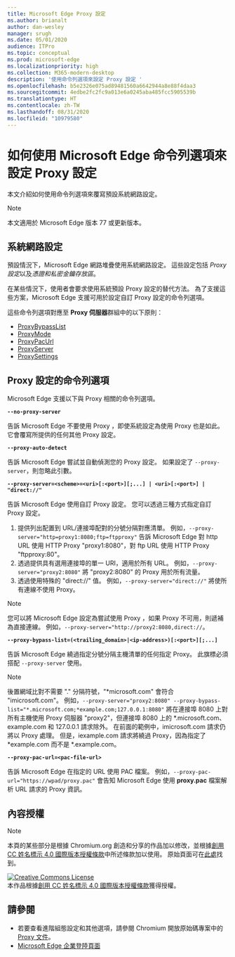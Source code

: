 ```yaml
---
title: Microsoft Edge Proxy 設定
ms.author: brianalt
author: dan-wesley
manager: srugh
ms.date: 05/01/2020
audience: ITPro
ms.topic: conceptual
ms.prod: microsoft-edge
ms.localizationpriority: high
ms.collection: M365-modern-desktop
description: '使用命令列選項來設定 Proxy 設定 '
ms.openlocfilehash: b5e2326e075ad89481560a6642944a8e88f4daa3
ms.sourcegitcommit: 4edbe2fc2fc9a013e6a0245aba485fcc5905539b
ms.translationtype: HT
ms.contentlocale: zh-TW
ms.lasthandoff: 08/31/2020
ms.locfileid: "10979580"
---
```

# 如何使用 Microsoft Edge 命令列選項來設定 Proxy 設定

本文介紹如何使用命令列選項來覆寫預設系統網路設定。

>[!NOTE]
>本文適用於 Microsoft Edge 版本 77 或更新版本。

## 系統網路設定

預設情況下，Microsoft Edge 網路堆疊使用系統網路設定。 這些設定包括 *Proxy 設定*以及*憑證和私密金鑰存放區*。

在某些情況下，使用者會要求使用系統預設 Proxy 設定的替代方法。 為了支援這些方案，Microsoft Edge 支援可用於設定自訂 Proxy 設定的命令列選項。

這些命令列選項對應至 **Proxy 伺服器**群組中的以下原則：

- [ProxyBypassList](https://docs.microsoft.com/DeployEdge/microsoft-edge-policies#proxybypasslist)
- [ProxyMode](https://docs.microsoft.com/DeployEdge/microsoft-edge-policies#proxymode)
- [ProxyPacUrl](https://docs.microsoft.com/DeployEdge/microsoft-edge-policies#proxypacurl)
- [ProxyServer](https://docs.microsoft.com/DeployEdge/microsoft-edge-policies#proxyserver)
- [ProxySettings](https://docs.microsoft.com/DeployEdge/microsoft-edge-policies#proxysettings)

## Proxy 設定的命令列選項

Microsoft Edge 支援以下與 Proxy 相關的命令列選項。

 **`--no-proxy-server`**
 
告訴 Microsoft Edge 不要使用 Proxy ，即使系統設定為使用 Proxy 也是如此。 它會覆寫所提供的任何其他 Proxy 設定。

**`--proxy-auto-detect`**

告訴 Microsoft Edge 嘗試並自動偵測您的 Proxy 設定。 如果設定了 `--proxy-server`，則忽略此引數。

**`--proxy-server=<scheme>=<uri>[:<port>][;...] | <uri>[:<port>] | "direct://"`**

告訴 Microsoft Edge 使用自訂 Proxy 設定。 您可以透過三種方式指定自訂 Proxy 設定。

1. 提供列出配置到 URL/連接埠配對的分號分隔對應清單。 例如，`--proxy-server="http=proxy1:8080;ftp=ftpproxy"` 告訴 Microsoft Edge 對 http URL 使用 HTTP Proxy "proxy1:8080"，對 ftp URL 使用 HTTP Proxy "ftpproxy:80"。
2. 透過提供具有選用連接埠的單一 URI，適用於所有 URL。 例如，`--proxy-server="proxy2:8080"` 將 "proxy2:8080" 的 Proxy 用於所有流量。
3. 透過使用特殊的 "direct://" 值。 例如，`--proxy-server="direct://"` 將使所有連線不使用 Proxy。 

>[!NOTE]
>您可以將 Microsoft Edge 設定為嘗試使用 Proxy ，如果 Proxy 不可用，則遞補為直接連線。 例如，`--proxy-server="http://proxy2:8080,direct://`。

**`--proxy-bypass-list=(<trailing_domain>|<ip-address>)[:<port>][;...]`**

告訴 Microsoft Edge 繞過指定分號分隔主機清單的任何指定 Proxy。 此旗標必須搭配 `--proxy-server` 使用。

>[!NOTE]
>後置網域比對不需要 "." 分隔符號，"\*microsoft.com" 會符合 "imicrosoft.com"。 例如，`--proxy-server="proxy2:8080" --proxy-bypass-list="*.microsoft.com;*example.com;127.0.0.1:8080"` 將在連接埠 8080 上對所有主機使用 Proxy 伺服器 "proxy2"，但連接埠 8080 上的 \*.microsoft.com、example.com 和 127.0.0.1 請求除外。 在前面的範例中，imicrosoft.com 請求仍將以 Proxy 處理。 但是，iexample.com 請求將繞過 Proxy，因為指定了 \*example.com 而不是 \*.example.com。

**`--proxy-pac-url=<pac-file-url>`**

告訴 Microsoft Edge 在指定的 URL 使用 PAC 檔案。 例如，`--proxy-pac-url="https://wpad/proxy.pac"` 會告知 Microsoft Edge 使用 **proxy.pac** 檔案解析 URL 請求的 Proxy 資訊。

## 內容授權

> [!NOTE]
> 本頁的某些部分是根據 Chromium.org 創造和分享的作品加以修改，並根據[創用 CC 姓名標示 4.0 國際版本授權條款](http://creativecommons.org/licenses/by/4.0/)中所述條款加以使用。 原始頁面可在[此處](https://www.chromium.org/developers/design-documents/network-settings#TOC-Command-line-options-for-proxy-sett)找到。
  
<a rel="license" href="http://creativecommons.org/licenses/by/4.0/"><img alt="Creative Commons License" style="border-width:0" src="https://i.creativecommons.org/l/by/4.0/88x31.png" /></a><br />本作品根據<a rel="license" href="http://creativecommons.org/licenses/by/4.0/">創用 CC 姓名標示 4.0 國際版本授權條款</a>獲得授權。

## 請參閱

- 若要查看進階組態設定和其他選項，請參閱 Chromium 開放原始碼專案中的 [Proxy 文件](https://chromium.googlesource.com/chromium/src/+/HEAD/net/docs/proxy.md)。
- [Microsoft Edge 企業登陸頁面](https://aka.ms/EdgeEnterprise)
